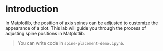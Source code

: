 # Introduction

In Matplotlib, the position of axis spines can be adjusted to customize the appearance of a plot. This lab will guide you through the process of adjusting spine positions in Matplotlib.

> You can write code in `spine-placement-demo.ipynb`.
